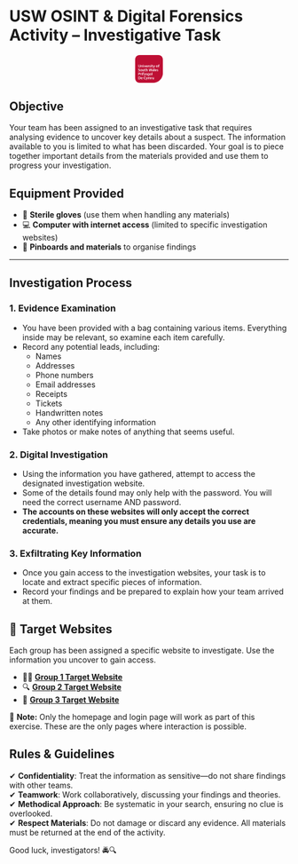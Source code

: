 <link rel="stylesheet" type="text/css" href="style.css">

# **USW OSINT & Digital Forensics Activity – Investigative Task**

 <img src="USW_Full_Logo_Red_RGB.png" alt="USW Logo - Red" style="max-width: 10%; height: auto; display: block; margin: auto; border-radius: 8px;">

## **Objective**
Your team has been assigned to an investigative task that requires analysing evidence to uncover key details about a suspect. The information available to you is limited to what has been discarded. Your goal is to piece together important details from the materials provided and use them to progress your investigation.

## **Equipment Provided**
- 🧤 **Sterile gloves** (use them when handling any materials)
- 💻 **Computer with internet access** (limited to specific investigation websites)
- 📌 **Pinboards and materials** to organise findings

---

## **Investigation Process**

### **1. Evidence Examination**
- You have been provided with a bag containing various items. Everything inside may be relevant, so examine each item carefully.
- Record any potential leads, including:
  - Names
  - Addresses
  - Phone numbers
  - Email addresses
  - Receipts
  - Tickets
  - Handwritten notes
  - Any other identifying information
- Take photos or make notes of anything that seems useful.

### **2. Digital Investigation**
- Using the information you have gathered, attempt to access the designated investigation website.
- Some of the details found may only help with the password. You will need the correct username AND password.
- **The accounts on these websites will only accept the correct credentials, meaning you must ensure any details you use are accurate.**

### **3. Exfiltrating Key Information**
- Once you gain access to the investigation websites, your task is to locate and extract specific pieces of information.
- Record your findings and be prepared to explain how your team arrived at them.

## 🔗 Target Websites

Each group has been assigned a specific website to investigate. Use the information you uncover to gain access.

- 🕵️‍♂️ **[Group 1 Target Website](http://USW-osint.github.io/DHL/)**
- 🔍 **[Group 2 Target Website](https://usw-osint.github.io/ChildCare/)**
- 🧩 **[Group 3 Target Website](https://usw-osint.github.io/Nationwide/)**

🚨 **Note:** Only the homepage and login page will work as part of this exercise. These are the only pages where interaction is possible.


## **Rules & Guidelines**
✔ **Confidentiality**: Treat the information as sensitive—do not share findings with other teams.  
✔ **Teamwork**: Work collaboratively, discussing your findings and theories.  
✔ **Methodical Approach**: Be systematic in your search, ensuring no clue is overlooked.  
✔ **Respect Materials**: Do not damage or discard any evidence. All materials must be returned at the end of the activity.

Good luck, investigators! 🚔🔍 
